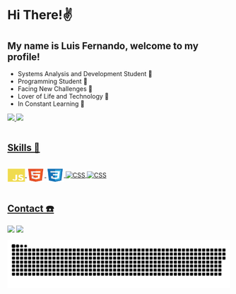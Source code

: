 # Hi There!✌️
## My name is Luis Fernando, welcome to my profile!

- Systems Analysis and Development Student 🧠
- Programming Student 👾
- Facing New Challenges 🦾
- Lover of Life and Technology 🫶
- In Constant Learning 🚀

<div>
  <a href="https://github.com/luis92guimaraes">
  <img height="180em" src="https://github-readme-stats.vercel.app/api?username=luis92guimaraes&show_icons=true&theme=tokyonight&include_all_commits=true&count_private=true"/>
  <img height="180em" src="https://github-readme-stats.vercel.app/api/top-langs/?username=luis92guimaraes&layout=compact&langs_count=6&theme=tokyonight"/>
</div>

<br>

## Skills 🧠   
<div style="display: inline_block"><br>
  <img align="center" alt="Js" height="30" width="40" src="https://raw.githubusercontent.com/devicons/devicon/master/icons/javascript/javascript-plain.svg">
  <img align="center" alt="HTML" height="30" width="40" src="https://raw.githubusercontent.com/devicons/devicon/master/icons/html5/html5-original.svg">
  <img align="center" alt="CSS" height="30" width="40" src="https://raw.githubusercontent.com/devicons/devicon/master/icons/css3/css3-original.svg">
  <img align="center" alt="CSS" height="30" width="40" src="https://cdn.jsdelivr.net/gh/devicons/devicon/icons/git/git-original.svg">
  <img align="center" alt="CSS" height="30" width="40" src="https://cdn.jsdelivr.net/gh/devicons/devicon/icons/github/github-original.svg">
</div>
 
 <br>

## Contact ☎️
<div> 
  <a href="https://www.linkedin.com/in/luisfguimaraes" target="_blank"><img src="https://img.shields.io/badge/-LinkedIn-%230077B5?style=for-the-badge&logo=linkedin&logoColor=white" target="_blank"></a>
  <a href = "mailto:luis92guimaraes@outloook.com"><img src="https://img.shields.io/badge/Microsoft_Outlook-0078D4?style=for-the-badge&logo=microsoft-outlook&logoColor=white" target="_blank"></a>

  ![snake gif](https://github.com/luis92guimaraes/luis92guimaraes/blob/output/github-contribution-grid-snake.svg)

</div>
